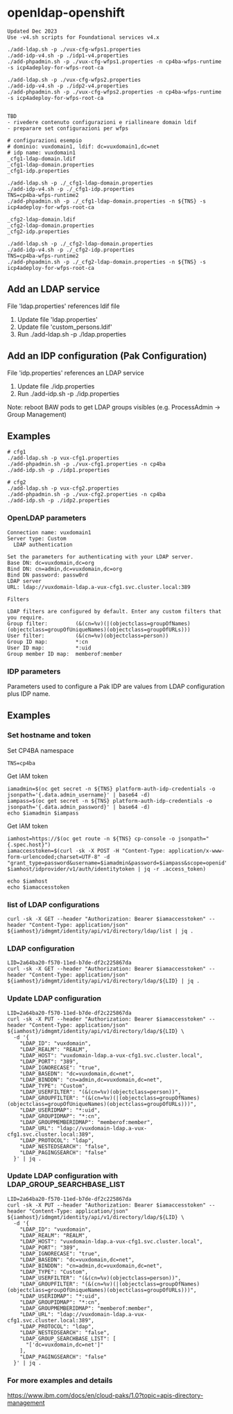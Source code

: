 # openldap-openshift

```
Updated Dec 2023
Use -v4.sh scripts for Foundational services v4.x

./add-ldap.sh -p ./vux-cfg-wfps1.properties
./add-idp-v4.sh -p ./idp1-v4.properties
./add-phpadmin.sh -p ./vux-cfg-wfps1.properties -n cp4ba-wfps-runtime -s icp4adeploy-for-wfps-root-ca

./add-ldap.sh -p ./vux-cfg-wfps2.properties
./add-idp-v4.sh -p ./idp2-v4.properties
./add-phpadmin.sh -p ./vux-cfg-wfps2.properties -n cp4ba-wfps-runtime -s icp4adeploy-for-wfps-root-ca


TBD
- rivedere contenuto configurazioni e riallineare domain ldif
- preparare set configurazioni per wfps

# configurazioni esempio
# dominio: vuxdomain1, ldif: dc=vuxdomain1,dc=net
# idp name: vuxdomain1
_cfg1-ldap-domain.ldif
_cfg1-ldap-domain.properties
_cfg1-idp.properties

./add-ldap.sh -p ./_cfg1-ldap-domain.properties
./add-idp-v4.sh -p ./_cfg1-idp.properties
TNS=cp4ba-wfps-runtime2
./add-phpadmin.sh -p ./_cfg1-ldap-domain.properties -n ${TNS} -s icp4adeploy-for-wfps-root-ca

_cfg2-ldap-domain.ldif
_cfg2-ldap-domain.properties
_cfg2-idp.properties

./add-ldap.sh -p ./_cfg2-ldap-domain.properties
./add-idp-v4.sh -p ./_cfg2-idp.properties
TNS=cp4ba-wfps-runtime2
./add-phpadmin.sh -p ./_cfg2-ldap-domain.properties -n ${TNS} -s icp4adeploy-for-wfps-root-ca

```


## Add an LDAP service
File 'ldap.properties' references ldif file

1. Update file 'ldap.properties'
2. Update file 'custom_persons.ldif'
3. Run ./add-ldap.sh -p ./ldap.properties



## Add an IDP configuration (Pak Configuration)
File 'idp.properties' references an LDAP service

1. Update file ./idp.properties
2. Run ./add-idp.sh -p ./idp.properties

Note: reboot BAW pods to get LDAP groups visibles (e.g. ProcessAdmin -> Group Management) 

## Examples

```
# cfg1
./add-ldap.sh -p vux-cfg1.properties
./add-phpadmin.sh -p ./vux-cfg1.properties -n cp4ba
./add-idp.sh -p ./idp1.properties

# cfg2
./add-ldap.sh -p vux-cfg2.properties
./add-phpadmin.sh -p ./vux-cfg2.properties -n cp4ba
./add-idp.sh -p ./idp2.properties

```

### OpenLDAP parameters
```
Connection name: vuxdomain1
Server type: Custom
  LDAP authentication

Set the parameters for authenticating with your LDAP server.
Base DN: dc=vuxdomain,dc=org
Bind DN: cn=admin,dc=vuxdomain,dc=org
Bind DN password: passw0rd
LDAP server
URL: ldap://vuxdomain-ldap.a-vux-cfg1.svc.cluster.local:389

Filters

LDAP filters are configured by default. Enter any custom filters that you require.
Group filter:         (&(cn=%v)(|(objectclass=groupOfNames)(objectclass=groupOfUniqueNames)(objectclass=groupOfURLs)))
User filter:          (&(cn=%v)(objectclass=person))
Group ID map:         *:cn
User ID map:          *:uid
Group member ID map:  memberof:member
```

### IDP parameters
Parameters used to configure a Pak IDP are values from LDAP configuration plus IDP name.

## Examples

### Set hostname and token

Set CP4BA namespace
```
TNS=cp4ba
```

Get IAM token
```
iamadmin=$(oc get secret -n ${TNS} platform-auth-idp-credentials -o jsonpath='{.data.admin_username}' | base64 -d)
iampass=$(oc get secret -n ${TNS} platform-auth-idp-credentials -o jsonpath='{.data.admin_password}' | base64 -d)
echo $iamadmin $iampass
```

Get IAM token
```
iamhost=https://$(oc get route -n ${TNS} cp-console -o jsonpath="{.spec.host}")
iamaccesstoken=$(curl -sk -X POST -H "Content-Type: application/x-www-form-urlencoded;charset=UTF-8" -d "grant_type=password&username=$iamadmin&password=$iampass&scope=openid" $iamhost/idprovider/v1/auth/identitytoken | jq -r .access_token)

echo $iamhost
echo $iamaccesstoken
```


### list of LDAP configurations
```
curl -sk -X GET --header "Authorization: Bearer $iamaccesstoken" --header "Content-Type: application/json" ${iamhost}/idmgmt/identity/api/v1/directory/ldap/list | jq .
```

### LDAP configuration
```
LID=2a64ba20-f570-11ed-b7de-df2c225867da
curl -sk -X GET --header "Authorization: Bearer $iamaccesstoken" --header "Content-Type: application/json" ${iamhost}/idmgmt/identity/api/v1/directory/ldap/${LID} | jq .
```

### Update LDAP configuration
```
LID=2a64ba20-f570-11ed-b7de-df2c225867da
curl -sk -X PUT --header "Authorization: Bearer $iamaccesstoken" --header "Content-Type: application/json" ${iamhost}/idmgmt/identity/api/v1/directory/ldap/${LID} \
  -d '{
    "LDAP_ID": "vuxdomain",
    "LDAP_REALM": "REALM",
    "LDAP_HOST": "vuxdomain-ldap.a-vux-cfg1.svc.cluster.local",
    "LDAP_PORT": "389",
    "LDAP_IGNORECASE": "true",
    "LDAP_BASEDN": "dc=vuxdomain,dc=net",
    "LDAP_BINDDN": "cn=admin,dc=vuxdomain,dc=net",
    "LDAP_TYPE": "Custom",
    "LDAP_USERFILTER": "(&(cn=%v)(objectclass=person))",
    "LDAP_GROUPFILTER": "(&(cn=%v)(|(objectclass=groupOfNames)(objectclass=groupOfUniqueNames)(objectclass=groupOfURLs)))",
    "LDAP_USERIDMAP": "*:uid",
    "LDAP_GROUPIDMAP": "*:cn",
    "LDAP_GROUPMEMBERIDMAP": "memberof:member",
    "LDAP_URL": "ldap://vuxdomain-ldap.a-vux-cfg1.svc.cluster.local:389",
    "LDAP_PROTOCOL": "ldap",
    "LDAP_NESTEDSEARCH": "false",
    "LDAP_PAGINGSEARCH": "false"
  }' | jq .
```

### Update LDAP configuration with LDAP_GROUP_SEARCHBASE_LIST
```
LID=2a64ba20-f570-11ed-b7de-df2c225867da
curl -sk -X PUT --header "Authorization: Bearer $iamaccesstoken" --header "Content-Type: application/json" ${iamhost}/idmgmt/identity/api/v1/directory/ldap/${LID} \
  -d '{
    "LDAP_ID": "vuxdomain",
    "LDAP_REALM": "REALM",
    "LDAP_HOST": "vuxdomain-ldap.a-vux-cfg1.svc.cluster.local",
    "LDAP_PORT": "389",
    "LDAP_IGNORECASE": "true",
    "LDAP_BASEDN": "dc=vuxdomain,dc=net",
    "LDAP_BINDDN": "cn=admin,dc=vuxdomain,dc=net",
    "LDAP_TYPE": "Custom",
    "LDAP_USERFILTER": "(&(cn=%v)(objectclass=person))",
    "LDAP_GROUPFILTER": "(&(cn=%v)(|(objectclass=groupOfNames)(objectclass=groupOfUniqueNames)(objectclass=groupOfURLs)))",
    "LDAP_USERIDMAP": "*:uid",
    "LDAP_GROUPIDMAP": "*:cn",
    "LDAP_GROUPMEMBERIDMAP": "memberof:member",
    "LDAP_URL": "ldap://vuxdomain-ldap.a-vux-cfg1.svc.cluster.local:389",
    "LDAP_PROTOCOL": "ldap",
    "LDAP_NESTEDSEARCH": "false",
    "LDAP_GROUP_SEARCHBASE_LIST": [
      "['dc=vuxdomain,dc=net']"
    ],
    "LDAP_PAGINGSEARCH": "false"
  }' | jq .
```

### For more examples and details

https://www.ibm.com/docs/en/cloud-paks/1.0?topic=apis-directory-management
